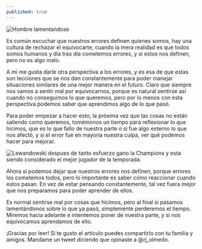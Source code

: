 ```yaml
---
published: true
---
```

![Hombre lamentandose]({{site.baseurl}}/images/sadman.jpg)


Es común escuchar que nuestros errores definen quienes somos, hay una cultura de rechazar el equivocarte, cuando la mera realidad es que todos somos humanos y día tras día cometemos errores, y si estos nos definen, pero no es algo malo.

A mi me gusta darle otra perspectiva a los errores, y es esa de que estas son lecciones que se nos dan constantemente para poder manejar situaciones similares de una mejor manera en el futuro. Claro que siempre nos vamos a sentir mal por equivocarnos, porque es natural sentirse así cuando no conseguimos lo que queremos, pero por lo menos con esta perspectiva podemos saber que aprendimos algo de lo que pasó.

Para poder empezar a hacer esto, la próxima vez que las cosas no están saliendo como queremos, tomémonos un tiempo para reflexionar lo que hicimos, que es lo que fallo de nuestra parte o si fue algo externo lo que nos afectó, y si el error fue en mayoría nuestra culpa, ver qué podemos hacer para mejorar.


![Lewandowski despues de tanto esfuerzo gano la Champions y esta siendo considerado el mejor jugador de la temporada.]({{site.baseurl}}/images/lewy.jpg)


Ahora si podemos dejar que nuestros errores nos definen, porque errores los cometemos todos, pero lo importante es saber cómo reaccionar cuando estos pasan. En vez de estar pensando constantemente, tal vez fuera mejor que nos preparamos para poder aprender de ellos.

Es normal sentirse mal por cosas que hicimos, pero al final si pasamos lamentándonos sobre lo que ya pasó, simplemente perderemos el tiempo. Miremos hacia adelante e intentemos poner de nuestra parte, y si nos equivocamos aprendamos de ello.

¡Gracias por leer! Si te gusto el artículo puedes compartirlo con tu familia y amigos. Mandame un tweet diciendo que opinaste a @rj_olmedo.
